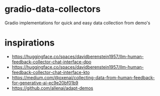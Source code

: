 # gradio-data-collectors
Gradio implementations for quick and easy data collection from demo's

# inspirations 
- https://huggingface.co/spaces/davidberenstein1957/llm-human-feedback-collector-chat-interface-dpo
- https://huggingface.co/spaces/davidberenstein1957/llm-human-feedback-collector-chat-interface-kto
- https://medium.com/@oxenai/collecting-data-from-human-feedback-for-generative-ai-ec9e20bf01b9
- https://github.com/allenai/adapt-demos
